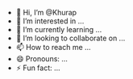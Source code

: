 - 👋 Hi, I’m @Khurap
- 👀 I’m interested in ...
- 🌱 I’m currently learning ...
- 💞️ I’m looking to collaborate on ...
- 📫 How to reach me ...
- 😄 Pronouns: ...
- ⚡ Fun fact: ...

<!---
Khurap/Khurap is a ✨ special ✨ repository because its `README.md` (this file) appears on your GitHub profile.
You can click the Preview link to take a look at your changes.
--->
